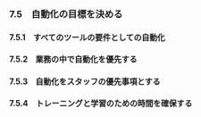 ### 7.5　自動化の目標を決める
#### 7.5.1　すべてのツールの要件としての自動化
#### 7.5.2　業務の中で自動化を優先する
#### 7.5.3　自動化をスタッフの優先事項とする
#### 7.5.4　トレーニングと学習のための時間を確保する
